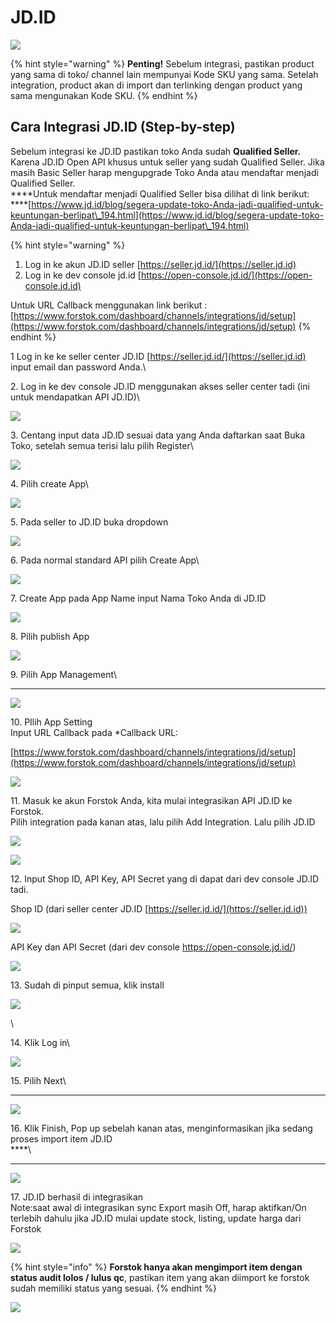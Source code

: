 # JD.ID

![](../../.gitbook/assets/screen-shot-2021-05-31-at-1.13.24-pm.png)

{% hint style="warning" %}
**Penting!**  Sebelum integrasi, pastikan product yang sama di toko/ channel lain mempunyai Kode SKU yang sama. Setelah integration, product akan di import dan terlinking dengan product yang sama mengunakan Kode SKU.
{% endhint %}

## Cara Integrasi JD.ID (Step-by-step)

Sebelum integrasi ke JD.ID pastikan toko Anda sudah **Qualified Seller.** Karena JD.ID Open API khusus untuk seller yang sudah Qualified Seller. Jika masih Basic Seller harap mengupgrade Toko Anda atau mendaftar menjadi Qualified Seller.\
****Untuk mendaftar menjadi Qualified Seller bisa dilihat di link berikut:\
****[https://www.jd.id/blog/segera-update-toko-Anda-jadi-qualified-untuk-keuntungan-berlipat\_194.html](https://www.jd.id/blog/segera-update-toko-Anda-jadi-qualified-untuk-keuntungan-berlipat\_194.html)

{% hint style="warning" %}
1. Log in ke akun JD.ID seller [https://seller.jd.id/](https://seller.jd.id)
2. Log in ke dev console jd.id [https://open-console.jd.id/](https://open-console.jd.id)

Untuk URL Callback menggunakan link berikut : [https://www.forstok.com/dashboard/channels/integrations/jd/setup](https://www.forstok.com/dashboard/channels/integrations/jd/setup)
{% endhint %}



1 Log in ke ke seller center JD.ID [https://seller.jd.id/](https://seller.jd.id) input email dan password Anda.\


2\. Log in ke dev console JD.ID menggunakan akses seller center tadi (ini untuk mendapatkan API JD.ID)\


![](../../.gitbook/assets/2.jpeg)

3\. Centang input data JD.ID sesuai data yang Anda daftarkan saat Buka Toko, setelah semua terisi lalu pilih Register\


![](../../.gitbook/assets/3.jpeg)

4\. Pilih create App\


![](../../.gitbook/assets/5.jpeg)

5\. Pada seller to JD.ID buka dropdown

![](../../.gitbook/assets/6.jpeg)

6\. Pada normal standard API pilih Create App\


![](../../.gitbook/assets/7.jpeg)

7\. Create App pada App Name input Nama Toko Anda di JD.ID

![](<../../.gitbook/assets/image (410).png>)

8\. Pilih publish App

![](../../.gitbook/assets/8.jpeg)

9\. Pilih App Management\
****

![](../../.gitbook/assets/9.jpeg)

10\. PIlih App Setting\
Input URL Callback pada \*Callback URL:

[https://www.forstok.com/dashboard/channels/integrations/jd/setup](https://www.forstok.com/dashboard/channels/integrations/jd/setup)

![](../../.gitbook/assets/10.jpeg)

11\. Masuk ke akun Forstok Anda, kita mulai integrasikan API JD.ID ke Forstok.\
Pilih integration pada kanan atas, lalu pilih Add Integration. Lalu pilih JD.ID

![](../../.gitbook/assets/11.jpeg)

![](<../../.gitbook/assets/image (409).png>)

12\. Input Shop ID, API Key, API Secret yang di dapat dari dev console JD.ID tadi.



Shop ID (dari seller center JD.ID [https://seller.jd.id/](https://seller.jd.id))

![](../../.gitbook/assets/14.jpeg)

API Key dan API Secret (dari dev console https://open-console.jd.id/)

![](../../.gitbook/assets/13.jpeg)

13\. Sudah di pinput semua, klik install

![](../../.gitbook/assets/15.jpeg)

\


14\. Klik Log in\


![](<../../.gitbook/assets/155 (1).jpeg>)

15\. Pilih Next\
****

![](<../../.gitbook/assets/16 (1).jpeg>)

16\. Klik Finish, Pop up sebelah kanan atas, menginformasikan jika sedang proses import item JD.ID\
****\
****

![](../../.gitbook/assets/19.jpeg)

17\. JD.ID berhasil di integrasikan\
Note:saat awal di integrasikan sync Export masih Off, harap aktifkan/On terlebih dahulu jika JD.ID mulai update stock, listing, update harga dari Forstok

![](<../../.gitbook/assets/settings jdid.jpg>)

{% hint style="info" %}
**Forstok hanya akan mengimport item dengan status audit lolos / lulus qc**, pastikan item yang akan diimport ke forstok sudah memiliki status yang sesuai.
{% endhint %}

![](<../../.gitbook/assets/in stock active qc passed jd id.jpg>)
